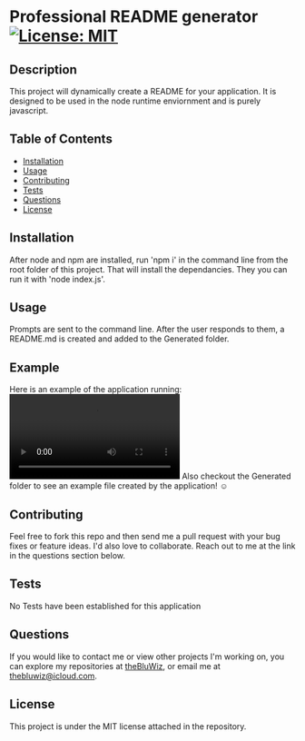 # Professional README generator [![License: MIT](https://img.shields.io/badge/License-MIT-yellow.svg)](https://opensource.org/licenses/MIT)
## Description
This project will dynamically create a README for your application. It is designed to be used in the node runtime enviornment and is purely javascript.
## Table of Contents
  - [Installation](#Installation)
  - [Usage](#Usage)
  - [Contributing](#Contributing)
  - [Tests](#Tests)
  - [Questions](#Questions)
  - [License](#License)
## Installation
After node and npm are installed, run 'npm i' in the command line from the root folder of this project. That will install the dependancies. They you can run it with 'node index.js'.
## Usage
Prompts are sent to the command line. After the user responds to them, a README.md is created and added to the Generated folder.
## Example
Here is an example of the application running:
![preview](https://user-images.githubusercontent.com/88697112/204350219-d06e3ce6-6cda-4324-b7f9-6d3c605251d2.mp4)
Also checkout the Generated folder to see an example file created by the application! ☺️
## Contributing
Feel free to fork this repo and then send me a pull request with your bug fixes or feature ideas. I'd also love to collaborate. Reach out to me at the link in the questions section below.
## Tests
No Tests have been established for this application
## Questions
If you would like to contact me or view other projects I'm working on, you can explore my repositories at [theBluWiz](https://github.com/theBluWiz), or email me at thebluwiz@icloud.com.
## License
This project is under the MIT license attached in the repository.
